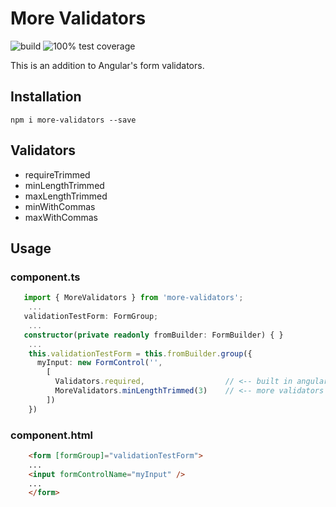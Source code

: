 # More Validators

![build](https://github.com/ChekTek/more-validators/workflows/build/badge.svg)
![100% test coverage](https://github.com/ChekTek/more-validators/workflows/test%20coverage/badge.svg)

This is an addition to Angular's form validators.

## Installation

`npm i more-validators --save`

## Validators

* requireTrimmed
* minLengthTrimmed
* maxLengthTrimmed
* minWithCommas
* maxWithCommas

## Usage

### component.ts

```TypeScript
   import { MoreValidators } from 'more-validators';
    ...
   validationTestForm: FormGroup;
    ...
   constructor(private readonly fromBuilder: FormBuilder) { }
    ...
    this.validationTestForm = this.fromBuilder.group({
      myInput: new FormControl('',
        [
          Validators.required,                  // <-- built in angular validator
          MoreValidators.minLengthTrimmed(3)    // <-- more validators
        ])
    })
```

### component.html

```HTML
    <form [formGroup]="validationTestForm">
    ...
    <input formControlName="myInput" />
    ...
    </form>
```
